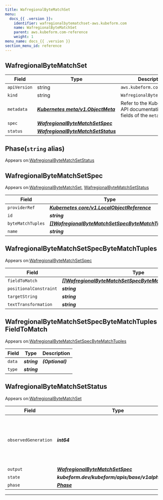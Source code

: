 ```yaml
---
title: WafregionalByteMatchSet
menu:
  docs_{{ .version }}:
    identifier: wafregionalbytematchset-aws.kubeform.com
    name: WafregionalByteMatchSet
    parent: aws.kubeform.com-reference
    weight: 1
menu_name: docs_{{ .version }}
section_menu_id: reference
---
```


## WafregionalByteMatchSet
| Field | Type | Description |
| ------ | ----- | ----------- |
| `apiVersion` | string | `aws.kubeform.com/v1alpha1` |
|    `kind` | string | `WafregionalByteMatchSet` |
| `metadata` | ***[Kubernetes meta/v1.ObjectMeta](https://v1-18.docs.kubernetes.io/docs/reference/generated/kubernetes-api/v1.18/#objectmeta-v1-meta)***|Refer to the Kubernetes API documentation for the fields of the `metadata` field.|
| `spec` | ***[WafregionalByteMatchSetSpec](#wafregionalbytematchsetspec)***||
| `status` | ***[WafregionalByteMatchSetStatus](#wafregionalbytematchsetstatus)***||
## Phase(`string` alias)

Appears on:[WafregionalByteMatchSetStatus](#wafregionalbytematchsetstatus)

## WafregionalByteMatchSetSpec

Appears on:[WafregionalByteMatchSet](#wafregionalbytematchset), [WafregionalByteMatchSetStatus](#wafregionalbytematchsetstatus)

| Field | Type | Description |
| ------ | ----- | ----------- |
| `providerRef` | ***[Kubernetes core/v1.LocalObjectReference](https://v1-18.docs.kubernetes.io/docs/reference/generated/kubernetes-api/v1.18/#localobjectreference-v1-core)***||
| `id` | ***string***||
| `byteMatchTuples` | ***[[]WafregionalByteMatchSetSpecByteMatchTuples](#wafregionalbytematchsetspecbytematchtuples)***| ***(Optional)*** |
| `name` | ***string***||
## WafregionalByteMatchSetSpecByteMatchTuples

Appears on:[WafregionalByteMatchSetSpec](#wafregionalbytematchsetspec)

| Field | Type | Description |
| ------ | ----- | ----------- |
| `fieldToMatch` | ***[[]WafregionalByteMatchSetSpecByteMatchTuplesFieldToMatch](#wafregionalbytematchsetspecbytematchtuplesfieldtomatch)***||
| `positionalConstraint` | ***string***||
| `targetString` | ***string***| ***(Optional)*** |
| `textTransformation` | ***string***||
## WafregionalByteMatchSetSpecByteMatchTuplesFieldToMatch

Appears on:[WafregionalByteMatchSetSpecByteMatchTuples](#wafregionalbytematchsetspecbytematchtuples)

| Field | Type | Description |
| ------ | ----- | ----------- |
| `data` | ***string***| ***(Optional)*** |
| `type` | ***string***||
## WafregionalByteMatchSetStatus

Appears on:[WafregionalByteMatchSet](#wafregionalbytematchset)

| Field | Type | Description |
| ------ | ----- | ----------- |
| `observedGeneration` | ***int64***| ***(Optional)*** Resource generation, which is updated on mutation by the API Server.|
| `output` | ***[WafregionalByteMatchSetSpec](#wafregionalbytematchsetspec)***| ***(Optional)*** |
| `state` | ***kubeform.dev/kubeform/apis/base/v1alpha1.State***| ***(Optional)*** |
| `phase` | ***[Phase](#phase)***| ***(Optional)*** |
---
